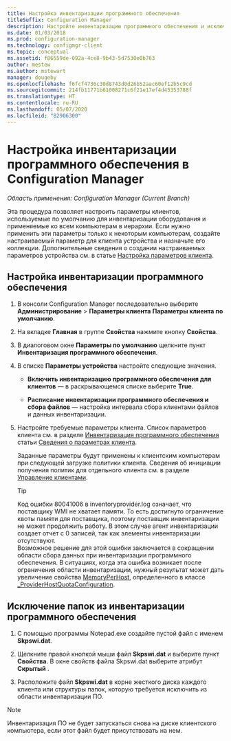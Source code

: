 ```yaml
---
title: Настройка инвентаризации программного обеспечения
titleSuffix: Configuration Manager
description: Настройте инвентаризацию программного обеспечения и исключите папки из инвентаризации программного обеспечения в Configuration Manager.
ms.date: 01/03/2018
ms.prod: configuration-manager
ms.technology: configmgr-client
ms.topic: conceptual
ms.assetid: f86559de-092a-4ce8-9b43-5d7530e0b763
author: mestew
ms.author: mstewart
manager: dougeby
ms.openlocfilehash: f6fcf4736c30d8743d0d26b52aac60ef12b5c9cd
ms.sourcegitcommit: 214fb11771b61008271c6f21e17ef4d45353788f
ms.translationtype: HT
ms.contentlocale: ru-RU
ms.lasthandoff: 05/07/2020
ms.locfileid: "82906300"
---
```

# <a name="how-to-configure-software-inventory-in-configuration-manager"></a>Настройка инвентаризации программного обеспечения в Configuration Manager

*Область применения: Configuration Manager (Current Branch)*

Эта процедура позволяет настроить параметры клиентов, используемые по умолчанию для инвентаризации оборудования и применяемые ко всем компьютерам в иерархии. Если нужно применить эти параметры только к некоторым компьютерам, создайте настраиваемый параметр для клиента устройства и назначьте его коллекции. Дополнительные сведения о создании настраиваемых параметров устройства см. в статье [Настройка параметров клиента](../../../../core/clients/deploy/configure-client-settings.md).   

## <a name="to-configure-software-inventory"></a>Настройка инвентаризации программного обеспечения  

1. В консоли Configuration Manager последовательно выберите **Администрирование** > **Параметры клиента** **Параметры клиента по умолчанию**.  

2. На вкладке **Главная** в группе **Свойства** нажмите кнопку **Свойства**.  

3. В диалоговом окне **Параметры по умолчанию** щелкните пункт **Инвентаризация программного обеспечения**.  

4. В списке **Параметры устройства** настройте следующие значения.  

   -   **Включить инвентаризацию программного обеспечения для клиентов** — в раскрывающемся списке выберите **True**.  

   -   **Расписание инвентаризации программного обеспечения и сбора файлов** — настройка интервала сбора клиентами файлов и данных инвентаризации.   

5. Настройте требуемые параметры клиента. Список параметров клиента см. в разделе [Инвентаризация программного обеспечения](../../../../core/clients/deploy/about-client-settings.md#software-inventory) статьи [Сведения о параметрах клиента](../../../../core/clients/deploy/about-client-settings.md).  

   Заданные параметры будут применены к клиентским компьютерам при следующей загрузке политики клиента. Сведения об инициации получения политик для отдельного клиента см. в разделе [Управление клиентами](../../../../core/clients/manage/manage-clients.md).  

   > [!TIP]
   >   Код ошибки 80041006 в inventoryprovider.log означает, что поставщику WMI не хватает памяти. То есть достигнуто ограничение квоты памяти для поставщика, поэтому поставщик инвентаризации не может продолжить работу.
   > В этом случае агент инвентаризации создает отчет с 0 записей, так как элементы инвентаризации отсутствуют. <br/>
   > Возможное решение для этой ошибки заключается в сокращении области сбора данных при инвентаризации программного обеспечения. В ситуациях, когда эта ошибка возникает после ограничения области инвентаризации, нужный результат может дать увеличение свойства [MemoryPerHost](https://techcommunity.microsoft.com/t5/ask-the-performance-team/memory-and-handle-quotas-in-the-wmi-provider-service/ba-p/373319), определенного в классе [_ProviderHostQuotaConfiguration](https://docs.microsoft.com/windows/win32/wmisdk/--providerhostquotaconfiguration).

<!--SMS.480648 include WMI Out of memory tip -->


## <a name="to-exclude-folders-from-software-inventory"></a>Исключение папок из инвентаризации программного обеспечения  

1.  С помощью программы Notepad.exe создайте пустой файл с именем **Skpswi.dat**.  

2.  Щелкните правой кнопкой мыши файл **Skpswi.dat** и выберите пункт **Свойства**. В окне свойств файла Skpswi.dat выберите атрибут **Скрытый** .  

3.  Расположите файл **Skpswi.dat** в корне жесткого диска каждого клиента или структуры папок, которую требуется исключить из области инвентаризации ПО.  

> [!NOTE]  
>  Инвентаризация ПО не будет запускаться снова на диске клиентского компьютера, если этот файл будет присутствовать на нем.
